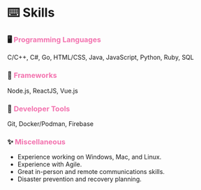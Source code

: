 # ⌨️ Skills

### 🖥️ <span style="color:#f373af">Programming Languages</span>
C/C++, C#, Go, HTML/CSS, Java, JavaScript, Python, Ruby, SQL

### 🌉 <span style="color:#f373af">Frameworks</span>
Node.js, ReactJS, Vue.js

### 🧰 <span style="color:#f373af">Developer Tools</span>
Git, Docker/Podman, Firebase

### ✨ <span style="color:#f373af">Miscellaneous</span>
* Experience working on Windows, Mac, and Linux.
* Experience with Agile.
* Great in-person and remote communications skills.
* Disaster prevention and recovery planning.